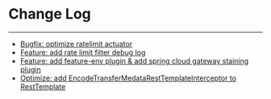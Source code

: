 # Change Log
---

- [Bugfix: optimize ratelimit actuator](https://github.com/Tencent/spring-cloud-tencent/pull/413)
- [Feature: add rate limit filter debug log](https://github.com/Tencent/spring-cloud-tencent/pull/417)
- [Feature: add feature-env plugin & add spring cloud gateway staining plugin](https://github.com/Tencent/spring-cloud-tencent/pull/428)
- [Optimize: add EncodeTransferMedataRestTemplateInterceptor to RestTemplate](https://github.com/Tencent/spring-cloud-tencent/pull/434)
